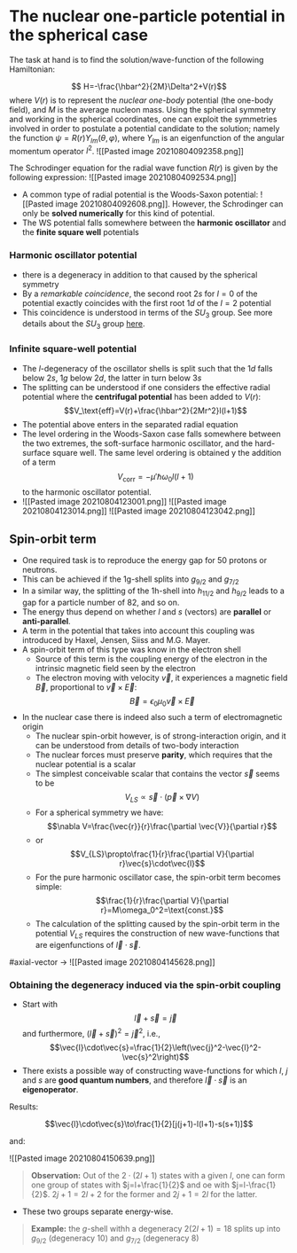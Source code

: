 # The nuclear one-particle potential in the spherical case

The task at hand is to find the solution/wave-function of the following Hamiltonian:

$$ H=-\frac{\hbar^2}{2M}\Delta^2+V(r)$$
where $V(r)$ is to represent the *nuclear one-body* potential (the one-body field), and $M$ is the average nucleon mass. Using the spherical symmetry and working in the spherical coordinates, one can exploit the symmetries involved in order to postulate a potential candidate to the solution; namely the function $\psi=R(r)Y_{lm}(\theta,\varphi)$, where $Y_{lm}$ is an eigenfunction of the angular momentum operator $l^2$. ![[Pasted image 20210804092358.png]]

The Schrodinger equation for the radial wave function $R(r)$ is given by the following expression: ![[Pasted image 20210804092534.png]]

- A common type of radial potential is the Woods-Saxon potential: ![[Pasted image 20210804092608.png]]. However, the Schrodinger can only be **solved numerically** for this kind of potential.
- The WS potential falls somewhere between the **harmonic oscillator** and the **finite square well** potentials

### Harmonic oscillator potential

- there is a degeneracy in addition to that caused by the spherical symmetry
- By a *remarkable coincidence*, the second root $2s$ for $l=0$ of the potential exactly coincides with the first root $1d$ of the $l=2$ potential
- This coincidence is understood in terms of the $SU_3$ group. See more details about the $SU_3$ group [here](../../Research-Materials/su3.pdf).

### Infinite square-well potential

- The $l$-degeneracy of the oscillator shells is split such that the $1d$ falls below $2s$, $1g$ below $2d$, the latter in turn below $3s$
- The splitting can be understood if one considers the effective radial potential where the **centrifugal potential** has been added to $V(r)$: $$V_\text{eff}=V(r)+\frac{\hbar^2}{2Mr^2}l(l+1)$$
- The potential above enters in the separated radial equation
- The level ordering in the Woods-Saxon case falls somewhere between the two extremes, the soft-surface harmonic oscillator, and the hard-surface square well. The same level ordering is obtained y the addition of a term $$V_\text{corr}=-\mu'\hbar\omega_0l(l+1)$$ to the harmonic oscillator potential.
- ![[Pasted image 20210804123001.png]] ![[Pasted image 20210804123014.png]] ![[Pasted image 20210804123042.png]]

## Spin-orbit term

- One required task is to reproduce the energy gap for 50 protons or neutrons.
- This can be achieved if the 1g-shell splits into $g_{9/2}$ and $g_{7/2}$
- In a similar way, the splitting of the 1h-shell into $h_{11/2}$ and $h_{9/2}$ leads to a gap for a particle number of 82, and so on.
- The energy thus depend on whether $l$ and $s$ (vectors) are **parallel** or **anti-parallel**.
- A term in the potential that takes into account this coupling was introduced by Haxel, Jensen, Siiss and M.G. Mayer.
- A spin-orbit term of this type was know in the electron shell
	- Source of this term is the coupling energy of the electron in the intrinsic magnetic field seen by the electron
	- The electron moving with velocity $\vec{v}$, it experiences a magnetic field $\vec{B}$, proportional to $\vec{v}\times\vec{E}$: $$\vec{B}=\epsilon_0\mu_0\vec{v}\times\vec{E}$$
- In the nuclear case there is indeed also such a term of electromagnetic origin
	- The nuclear spin-orbit however, is of strong-interaction origin, and it can be understood from details of two-body interaction
	- The nuclear forces must preserve **parity**, which requires that the nuclear potential is a scalar
	- The simplest conceivable scalar that contains the vector $\vec{s}$ seems to be $$V_{LS}\propto \vec{s}\cdot(\vec{p}\times\nabla V)$$ 
	- For a spherical symmetry we have: $$\nabla V=\frac{\vec{r}}{r}\frac{\partial \vec{V}}{\partial r}$$
	- or $$V_{LS}\propto\frac{1}{r}\frac{\partial V}{\partial r}\vec{s}\cdot\vec{l}$$
	- For the pure harmonic oscillator case, the spin-orbit term becomes simple: $$\frac{1}{r}\frac{\partial V}{\partial r}=M\omega_0^2=\text{const.}$$
	- The calculation of the splitting caused by the spin-orbit term in the potential $V_{LS}$ requires the construction of new wave-functions that are eigenfunctions of $\vec{l}\cdot\vec{s}$.

#axial-vector -> ![[Pasted image 20210804145628.png]]

### Obtaining the degeneracy induced via the spin-orbit coupling

- Start with $$\vec{l}+\vec{s}=\vec{j}$$ and furthermore, $(\vec{l}+\vec{s})^2=\vec{j}^2$, i.e., $$\vec{l}\cdot\vec{s}=\frac{1}{2}\left(\vec{j}^2-\vec{l}^2-\vec{s}^2\right)$$
- There exists a possible way of constructing wave-functions for which $l$, $j$ and $s$ are **good quantum numbers**, and therefore $\vec{l}\cdot\vec{s}$ is an **eigenoperator**.

Results:

$$\vec{l}\cdot\vec{s}\to\frac{1}{2}[j(j+1)-l(l+1)-s(s+1)]$$

and: 

![[Pasted image 20210804150639.png]]

> **Observation:** Out of the $2\cdot(2l+1)$ states with a given $l$, one can form one group of states with $j=l+\frac{1}{2}$ and oe with $j=l-\frac{1}{2}$. $2j+1=2l+2$ for the former and $2j+1=2l$ for the latter.

- These two groups separate energy-wise. 

> **Example:** the $g$-shell withh a degeneracy $2(2l+1)=18$ splits up into $g_{9/2}$ (degeneracy 10) and $g_{7/2}$ (degeneracy 8)